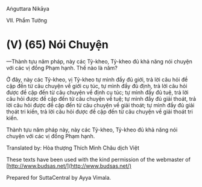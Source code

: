 Aṅguttara Nikāya

VII. Phẩm Tưởng

# (V) (65) Nói Chuyện

—Thành tựu năm pháp, này các Tỷ-kheo, Tỷ-kheo đủ khả năng nói chuyện với các vị đồng Phạm hạnh. Thế nào là năm?

Ở đây, này các Tỷ-kheo, vị Tỷ-kheo tự mình đầy đủ giới, trả lời câu hỏi đề cập đến từ câu chuyện về giới cụ túc, tự mình đầy đủ định, trả lời câu hỏi được đề cập đến từ câu chuyện về định cụ túc; tự mình đầy đủ tuệ, trả lời câu hỏi được đề cập đến từ câu chuyện về tuệ; tự mình đầy đủ giải thoát, trả lời câu hỏi được đề cập đến từ câu chuyện về giải thoát; tự mình đầy đủ giải thoát tri kiến, trả lời câu hỏi được đề cập đến từ câu chuyện về giải thoát tri kiến.

Thành tựu năm pháp này, này các Tỷ-kheo, Tỷ-kheo đủ khả năng nói chuyện với các vị đồng Phạm hạnh.

Translated by: Hòa thượng Thích Minh Châu dịch Việt

These texts have been used with the kind permission of the webmaster of [http://www.budsas.net/](http://www.budsas.net/)

Prepared for SuttaCentral by Ayya Vimala.